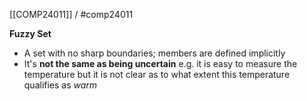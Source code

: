 [[COMP24011]] / #comp24011

**Fuzzy Set**
- A set with no sharp boundaries; members are defined implicitly
- It's **not the same as being uncertain** e.g. it is easy to measure the temperature but it is not clear as to what extent this temperature qualifies as *warm*